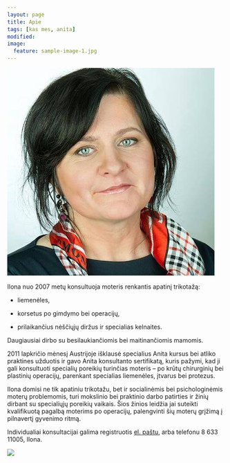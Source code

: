 ```yaml
---
layout: page
title: Apie
tags: [kas mes, anita]
modified: 
image:
  feature: sample-image-1.jpg
---
```


![](/images/ilona.jpg)
<!--img src="{{ site.url }}/images/ilona.jpg"-->



Ilona nuo 2007 metų konsultuoja moteris renkantis apatinį trikotažą:

  * liemenėles,

  * korsetus po gimdymo bei operacijų,

  * prilaikančius nėščiųjų diržus ir specialias kelnaites.

Daugiausiai dirbo su besilaukiančiomis bei maitinančiomis mamomis.

2011 lapkričio mėnesį Austrijoje išklausė specialius Anita kursus bei atliko praktines užduotis ir gavo Anita konsultanto sertifikatą, kuris pažymi, kad ji gali konsultuoti specialių poreikių turinčias moteris – po krūtų chirurginių bei plastinių operacijų, parenkant specialias liemenėles, įtvarus bei protezus.

Ilona domisi ne tik apatiniu trikotažu, bet ir socialinėmis bei psichologinėmis moterų problemomis, turi mokslinio bei praktinio darbo patirties ir žinių dirbant su specialiųjų poreikių vaikais. Šios žinios leidžia jai suteikti kvalifikuotą pagalbą moterims po operacijų, palengvinti šių moterų grįžimą į pilnavertį gyvenimo ritmą.

Individualiai konsultacijai galima registruotis [el. paštu](mailto:eitne@eitne.lt), arba telefonu 8 633 11005, Ilona.

<img src="{{ site.url }}/images/ilona-sertifikatas.png">

